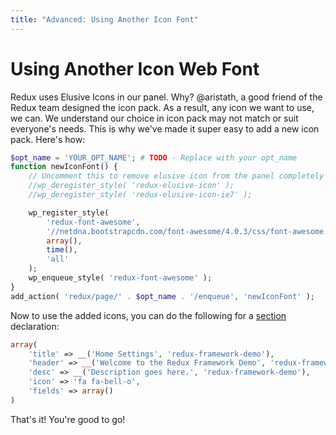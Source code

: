```yaml
---
title: "Advanced: Using Another Icon Font"
---
```


# Using Another Icon Web Font

Redux uses Elusive Icons in our panel. Why? @aristath, a good friend of the Redux team designed the icon pack. As a 
result, any icon we want to use, we can. We understand our choice in icon pack may not match or suit everyone's needs. 
This is why we've made it super easy to add a new icon pack. Here's how:

```php
$opt_name = 'YOUR_OPT_NAME'; # TODO - Replace with your opt_name
function newIconFont() {
    // Uncomment this to remove elusive icon from the panel completely
    //wp_deregister_style( 'redux-elusive-icon' );
    //wp_deregister_style( 'redux-elusive-icon-ie7' );

    wp_register_style(
        'redux-font-awesome',
        '//netdna.bootstrapcdn.com/font-awesome/4.0.3/css/font-awesome.css',
        array(),
        time(),
        'all'
    );  
    wp_enqueue_style( 'redux-font-awesome' );
}
add_action( 'redux/page/' . $opt_name . '/enqueue', 'newIconFont' );
```

Now to use the added icons, you can do the following for a [section](../configuration/object-section.md) declaration:

```php
array(
    'title' => __('Home Settings', 'redux-framework-demo'),
    'header' => __('Welcome to the Redux Framework Demo', 'redux-framework-demo'),
    'desc' => __('Description goes here.', 'redux-framework-demo'),
    'icon' => 'fa fa-bell-o',
    'fields' => array()
)
```

That's it! You're good to go!